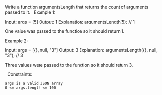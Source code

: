 Write a function argumentsLength that returns the count of arguments passed to it.
 
Example 1:

Input: args = [5]
Output: 1
Explanation:
argumentsLength(5); // 1

One value was passed to the function so it should return 1.


Example 2:

Input: args = [{}, null, "3"]
Output: 3
Explanation: 
argumentsLength({}, null, "3"); // 3

Three values were passed to the function so it should return 3.


 
Constraints:


	args is a valid JSON array
	0 <= args.length <= 100

